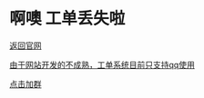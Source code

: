 # 啊噢 工单丢失啦


<p><a href="https://uncle-xiao.github.io/Cookiefactory.github.io/">返回官网</a></li>
<p><a href="http://qm.qq.com/cgi-bin/qm/qr?_wv=1027&k=iiATiHX5NAGPmhvtGG2bHcWNe2LpPl9e&authKey=f7W3dFAvrKQSP51FA%2FhjdAOv5%2Bk8RJFiSltxeKVyaugZZGrK%2FJa6l0sKofw7P%2Fy2&noverify=0&group_code=788062605
">由于网站开发的不成熟，工单系统目前只支持qq使用</a></p>
<p><a href="http://qm.qq.com/cgi-bin/qm/qr?_wv=1027&k=iiATiHX5NAGPmhvtGG2bHcWNe2LpPl9e&authKey=f7W3dFAvrKQSP51FA%2FhjdAOv5%2Bk8RJFiSltxeKVyaugZZGrK%2FJa6l0sKofw7P%2Fy2&noverify=0&group_code=788062605
">点击加群</a></p>
